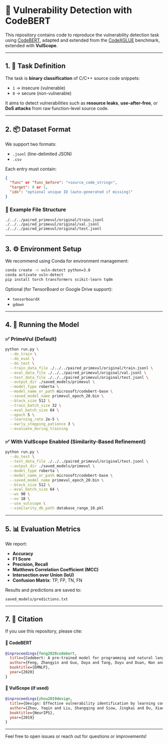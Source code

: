 # 🔐 Vulnerability Detection with CodeBERT

This repository contains code to reproduce the vulnerability detection task using [CodeBERT](https://arxiv.org/abs/2002.08155), adapted and extended from the [CodeXGLUE](https://github.com/microsoft/CodeXGLUE) benchmark, extended with **VulScope**.

---

## 1. 🧐 Task Definition

The task is **binary classification** of C/C++ source code snippets:

- `1` → insecure (vulnerable)
- `0` → secure (non-vulnerable)

It aims to detect vulnerabilities such as **resource leaks**, **use-after-free**, or **DoS attacks** from raw function-level source code.

---


## 2. 📦 Dataset Format

We support two formats:
- `.jsonl` (line-delimited JSON)
- `.csv`

Each entry must contain:
```json
{
  "func" or "func_before": "<source_code_string>",
  "target": 0 or 1,
  "idx": "optional unique ID (auto-generated if missing)"
}
```

### 📂 Example File Structure
```
./../../paired_primevul/original/train.jsonl
./../../paired_primevul/original/val.jsonl
./../../paired_primevul/original/test.jsonl
```

---

## 3. ⚙️ Environment Setup

We recommend using Conda for environment management:

```bash
conda create -n vuln-detect python=3.8
conda activate vuln-detect
pip install torch transformers scikit-learn tqdm
```

Optional (for TensorBoard or Google Drive support):
- `tensorboardX`
- `gdown`

---

## 4. 🚀 Running the Model

### ✅ PrimeVul (Default)
```bash
python run.py \
  --do_train \
  --do_eval \
  --do_test \
  --train_data_file ./../../paired_primevul/original/train.jsonl \
  --eval_data_file ./../../paired_primevul/original/val.jsonl \
  --test_data_file ./../../paired_primevul/original/test.jsonl \
  --output_dir ./saved_models/primevul \
  --model_type roberta \
  --model_name_or_path microsoft/codebert-base \
  --saved_model_name primevul_epoch_20.bin \
  --block_size 512 \
  --train_batch_size 32 \
  --eval_batch_size 64 \
  --epoch 5 \
  --learning_rate 2e-5 \
  --early_stopping_patience 3 \
  --evaluate_during_training
```

### ✅ With VulScope Enabled (Similarity-Based Refinement)
```bash
python run.py \
  --do_test \
  --test_data_file ./../../paired_primevul/original/test.jsonl \
  --output_dir ./saved_models/primevul \
  --model_type roberta \
  --model_name_or_path microsoft/codebert-base \
  --saved_model_name primevul_epoch_20.bin \
  --block_size 512 \
  --eval_batch_size 64 \
  --ws 90 \
  --ov 10 \
  --use_vulscope \
  --similarity_db_path database_range_10.pkl
```

---

## 5. 📊 Evaluation Metrics

We report:
- **Accuracy**
- **F1 Score**
- **Precision, Recall**
- **Matthews Correlation Coefficient (MCC)**
- **Intersection over Union (IoU)**
- **Confusion Matrix**: TP, FP, TN, FN

Results and predictions are saved to:
```
saved_models/predictions.txt
```

---

## 7. 📝 Citation

If you use this repository, please cite:

#### 📄 CodeBERT
```bibtex
@inproceedings{feng2020codebert,
  title={Codebert: A pre-trained model for programming and natural languages},
  author={Feng, Zhangyin and Guo, Daya and Tang, Duyu and Duan, Nan and Feng, Xiaocheng and Gong, Ming and Shou, Linjun and Qin, Bing and Liu, Ting and Jiang, Daxin and others},
  booktitle={EMNLP},
  year={2020}
}
```

#### 📄 VulScope (if used)
```bibtex
@inproceedings{zhou2019devign,
  title={Devign: Effective vulnerability identification by learning comprehensive program semantics via graph neural networks},
  author={Zhou, Yaqin and Liu, Shangqing and Siow, Jingkai and Du, Xiaoning and Liu, Yang},
  booktitle={NeurIPS},
  year={2019}
}
```

---

Feel free to open issues or reach out for questions or improvements!
